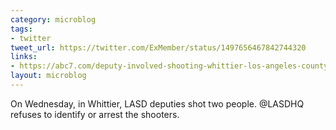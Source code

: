 ```yaml
---
category: microblog
tags:
- twitter
tweet_url: https://twitter.com/ExMember/status/1497656467842744320
links:
- https://abc7.com/deputy-involved-shooting-whittier-los-angeles-county-sheriffs-department-one-person-injured/11593727/
layout: microblog
---
```

On Wednesday, in Whittier, LASD deputies shot two people. @LASDHQ refuses to identify or arrest the shooters.
